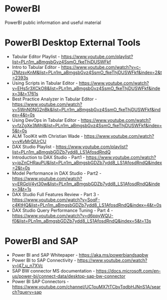 # PowerBI
PowerBI public information and useful material

# PowerBI Desktop External Tools
- Tabular Editor Playlist - https://www.youtube.com/playlist?list=PLn1m_aBmgsbGvz4SsmO_fkeThjDUSWFkf
- Intro to Tabular Editor - https://www.youtube.com/watch?v=c-jZMzsvKnM&list=PLn1m_aBmgsbGvz4SsmO_fkeThjDUSWFkf&index=2&t=2393s
- Using Scripts in Tabular Editor - https://www.youtube.com/watch?v=EHs5r3XCkO8&list=PLn1m_aBmgsbGvz4SsmO_fkeThjDUSWFkf&index=3&t=1761s
- Best Practice Analyzer in Tabular Editor - https://www.youtube.com/watch?v=5WnN0NG2nBk&list=PLn1m_aBmgsbGvz4SsmO_fkeThjDUSWFkf&index=4&t=0s
- Using DevOps in Tabular Editor - https://www.youtube.com/watch?v=fzZgXe3MjhI&list=PLn1m_aBmgsbGvz4SsmO_fkeThjDUSWFkf&index=5&t=0s
- ALM ToolKit with Christian Wade - https://www.youtube.com/watch?v=yKvMrQlUrCU
- DAX Studio Playlist - https://www.youtube.com/playlist?list=PLn1m_aBmgsbGDZb7ydd8_LS1AfosdRndQ
- Introduction to DAX Studio - Part1 -  https://www.youtube.com/watch?v=jpZnCHRauPU&list=PLn1m_aBmgsbGDZb7ydd8_LS1AfosdRndQ&index=2&t=0s
- Model Performance in DAX Studio - Part2 - https://www.youtube.com/watch?v=ERGpV4yt30w&list=PLn1m_aBmgsbGDZb7ydd8_LS1AfosdRndQ&index=3&t=1s
- DAX Studio Full Features Review - Part 3 - https://www.youtube.com/watch?v=SoqF-c4KtHQ&list=PLn1m_aBmgsbGDZb7ydd8_LS1AfosdRndQ&index=4&t=0s
- DAX Studio Query Performance Tuning - Part 4 - https://www.youtube.com/watch?v=d6ppyWQU-f0&list=PLn1m_aBmgsbGDZb7ydd8_LS1AfosdRndQ&index=5&t=13s

# PowerBI and SAP
- Power BI and SAP Whitepaper - https://aka.ms/powerbiandsapbw
- Power BI to SAP Connectivity - https://www.youtube.com/watch?v=l47_u_n7XVc
- SAP BW connector MS documentation - https://docs.microsoft.com/en-us/power-bi/connect-data/desktop-sap-bw-connector
- Power BI SAP Connectors - https://www.youtube.com/channel/UC1ouMX7tTCbvTqdbHJNnS1A/search?query=sap 
